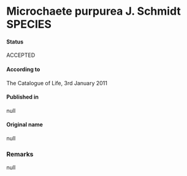 # Microchaete purpurea J. Schmidt SPECIES

#### Status
ACCEPTED

#### According to
The Catalogue of Life, 3rd January 2011

#### Published in
null

#### Original name
null

### Remarks
null